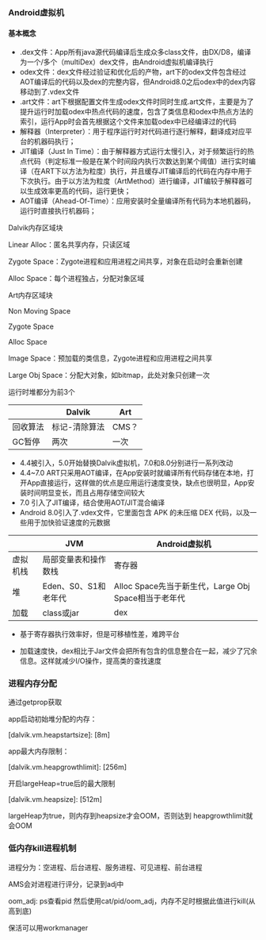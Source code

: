 ### Android虚拟机
#### 基本概念
- .dex文件：App所有java源代码编译后生成众多class文件，由DX/D8，编译为一个/多个（multiDex）dex文件，由Android虚拟机编译执行
- odex文件：dex文件经过验证和优化后的产物，art下的odex文件包含经过AOT编译后的代码以及dex的完整内容，但Android8.0之后odex中的dex内容移动到了.vdex文件
- .art文件：art下根据配置文件生成odex文件时同时生成.art文件，主要是为了提升运行时加载odex中热点代码的速度，包含了类信息和odex中热点方法的索引，运行App时会首先根据这个文件来加载odex中已经编译过的代码
- 解释器（Interpreter）：用于程序运行时对代码进行逐行解释，翻译成对应平台的机器码执行；
- JIT编译（Just In Time）：由于解释器方式运行太慢引入，对于频繁运行的热点代码（判定标准一般是在某个时间段内执行次数达到某个阈值）进行实时编译（在ART下以方法为粒度）执行，并且缓存JIT编译后的代码在内存中用于下次执行。由于以方法为粒度（ArtMethod）进行编译，JIT编较于解释器可以生成效率更高的代码，运行更快；
- AOT编译（Ahead-Of-Time）：应用安装时全量编译所有代码为本地机器码，运行时直接执行机器码；

Dalvik内存区域块

Linear Alloc：匿名共享内存，只读区域

Zygote Space：Zygote进程和应用进程之间共享，对象在启动时会重新创建

Alloc Space：每个进程独占，分配对象区域

Art内存区域块

Non Moving Space

Zygote Space

Alloc Space

Image Space：预加载的类信息，Zygote进程和应用进程之间共享

Large Obj Space：分配大对象，如bitmap，此处对象只创建一次

运行时堆都分为前3个

| |Dalvik|Art|
|--|--|--|
回收算法|标记-清除算法|CMS？|
|GC暂停|两次|一次|

- 4.4被引入，5.0开始替换Dalvik虚拟机，7.0和8.0分别进行一系列改动
- 4.4~7.0 ART只采用AOT编译，在App安装时就编译所有代码存储在本地，打开App直接运行，这样做的优点是应用运行速度变快，缺点也很明显，App安装时间明显变长，而且占用存储空间较大
- 7.0 引入了JIT编译，结合使用AOT/JIT混合编译
- Android 8.0引入了.vdex文件，它里面包含 APK 的未压缩 DEX 代码，以及一些用于加快验证速度的元数据

| |JVM|Android虚拟机|
|--|--|--|
|虚拟机栈|局部变量表和操作数栈|寄存器|
|堆|Eden、S0、S1和老年代|Alloc Space先当于新生代，Large Obj Space相当于老年代
|加载|class或jar|dex|

- 基于寄存器执行效率好，但是可移植性差，难跨平台

- 加载速度快，dex相比于Jar文件会把所有包含的信息整合在一起，减少了冗余信息。这样就减少I/O操作，提高类的查找速度

### 进程内存分配
通过getprop获取

app启动初始堆分配的内存：

\[dalvik.vm.heapstartsize]: [8m]

app最大内存限制：

\[dalvik.vm.heapgrowthlimit]: [256m]

开启largeHeap=true后的最大限制

\[dalvik.vm.heapsize]: [512m]

largeHeap为true，则内存到heapsize才会OOM，否则达到 heapgrowthlimit就会OOM

### 低内存kill进程机制
进程分为：空进程、后台进程、服务进程、可见进程、前台进程

AMS会对进程进行评分，记录到adj中

oom_adj: ps查看pid 然后使用cat/pid/oom_adj，内存不足时根据此值进行kill(从高到底) 

保活可以用workmanager